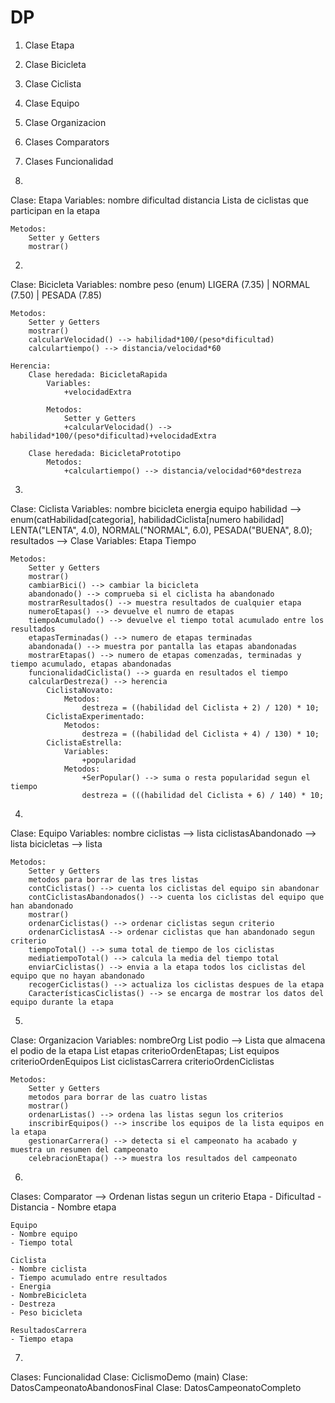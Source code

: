 # DP

1. Clase Etapa
2. Clase Bicicleta
3. Clase Ciclista
4. Clase Equipo
5. Clase Organizacion
6. Clases Comparators
7. Clases Funcionalidad

1.
Clase: Etapa
    Variables:
        nombre
        dificultad
        distancia
        Lista de ciclistas que participan en la etapa
    
    Metodos:
        Setter y Getters
        mostrar()
 
2.
Clase: Bicicleta
    Variables:
        nombre
        peso (enum)
        LIGERA (7.35) | NORMAL (7.50) | PESADA (7.85)
    
    Metodos:
        Setter y Getters
        mostrar()
        calcularVelocidad() --> habilidad*100/(peso*dificultad)
        calculartiempo() --> distancia/velocidad*60

    Herencia:
        Clase heredada: BicicletaRapida
            Variables:
                +velocidadExtra
            
            Metodos:
                Setter y Getters
                +calcularVelocidad() --> habilidad*100/(peso*dificultad)+velocidadExtra

        Clase heredada: BicicletaPrototipo
            Metodos:
                +calculartiempo() --> distancia/velocidad*60*destreza

3.
Clase: Ciclista
    Variables:
        nombre
        bicicleta
        energia
        equipo
        habilidad --> enum(catHabilidad[categoria], habilidadCiclista[numero habilidad]
            LENTA("LENTA", 4.0),
            NORMAL("NORMAL", 6.0),
            PESADA("BUENA", 8.0);
        resultados --> Clase
            Variables:
                Etapa
                Tiempo
    
    Metodos:
        Setter y Getters
        mostrar()
        cambiarBici() --> cambiar la bicicleta
        abandonado() --> comprueba si el ciclista ha abandonado
        mostrarResultados() --> muestra resultados de cualquier etapa
        numeroEtapas() --> devuelve el numro de etapas
        tiempoAcumulado() --> devuelve el tiempo total acumulado entre los resultados
        etapasTerminadas() --> numero de etapas terminadas
        abandonada() --> muestra por pantalla las etapas abandonadas
        mostrarEtapas() --> numero de etapas comenzadas, terminadas y tiempo acumulado, etapas abandonadas
        funcionalidadCiclista() --> guarda en resultados el tiempo
        calcularDestreza() --> herencia
            CiclistaNovato:
                Metodos:
                    destreza = ((habilidad del Ciclista + 2) / 120) * 10;
            CiclistaExperimentado:
                Metodos:
                    destreza = ((habilidad del Ciclista + 4) / 130) * 10;
            CiclistaEstrella:
                Variables:
                    +popularidad
                Metodos:
                    +SerPopular() --> suma o resta popularidad segun el tiempo
                    destreza = (((habilidad del Ciclista + 6) / 140) * 10;

4.
Clase: Equipo
    Variables:
        nombre
        ciclistas --> lista
        ciclistasAbandonado --> lista
        bicicletas --> lista
        
    Metodos:
        Setter y Getters
        metodos para borrar de las tres listas
        contCiclistas() --> cuenta los ciclistas del equipo sin abandonar
        contCiclistasAbandonados() --> cuenta los ciclistas del equipo que han abandonado
        mostrar()
        ordenarCiclistas() --> ordenar ciclistas segun criterio
        ordenarCiclistasA --> ordenar ciclistas que han abandonado segun criterio
        tiempoTotal() --> suma total de tiempo de los ciclistas 
        mediatiempoTotal() --> calcula la media del tiempo total
        enviarCiclistas() --> envia a la etapa todos los ciclistas del equipo que no hayan abandonado
        recogerCiclistas() --> actualiza los ciclistas despues de la etapa
        CaracterísticasCiclistas() --> se encarga de mostrar los datos del equipo durante la etapa
  
5.
Clase: Organizacion
    Variables:
        nombreOrg
        List<ResultadosCarrera> podio --> Lista que almacena el podio de la etapa
        List<Etapa> etapas
            criterioOrdenEtapas;
        List<Equipo> equipos
            criterioOrdenEquipos
        List<Ciclista> ciclistasCarrera
            criterioOrdenCiclistas
    
    Metodos:
        Setter y Getters
        metodos para borrar de las cuatro listas
        mostrar()
        ordenarListas() --> ordena las listas segun los criterios
        inscribirEquipos() --> inscribe los equipos de la lista equipos en la etapa
        gestionarCarrera() --> detecta si el campeonato ha acabado y muestra un resumen del campeonato
        celebracionEtapa() --> muestra los resultados del campeonato
  
6.
Clases: Comparator --> Ordenan listas segun un criterio
    Etapa
    - Dificultad
    - Distancia
    - Nombre etapa
    
    Equipo
    - Nombre equipo
    - Tiempo total
    
    Ciclista
    - Nombre ciclista
    - Tiempo acumulado entre resultados
    - Energia
    - NombreBicicleta
    - Destreza
    - Peso bicicleta
    
    ResultadosCarrera
    - Tiempo etapa

7.
Clases: Funcionalidad
    Clase: CiclismoDemo (main)
    Clase: DatosCampeonatoAbandonosFinal
    Clase: DatosCampeonatoCompleto